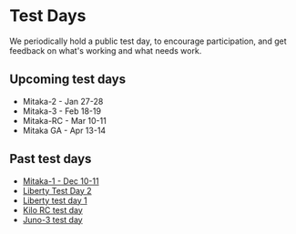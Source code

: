 # Test Days

We periodically hold a public test day, to encourage participation, and
get feedback on what's working and what needs work.

## Upcoming test days

* Mitaka-2 - Jan 27-28
* Mitaka-3 - Feb 18-19
* Mitaka-RC - Mar 10-11
* Mitaka GA - Apr 13-14

## Past test days

* [Mitaka-1 - Dec 10-11](/testday/rdo-test-day-mitaka-01)
* [Liberty Test Day 2](/testday/rdo-test-day-liberty-02)
* [Liberty test day 1](/testday/rdo-test-day-liberty-01)
* [Kilo RC test day](/testday/rdo-test-day-kilo)
* [Juno-3 test day](/testday/rdo-test-day-juno-milestone-3)


